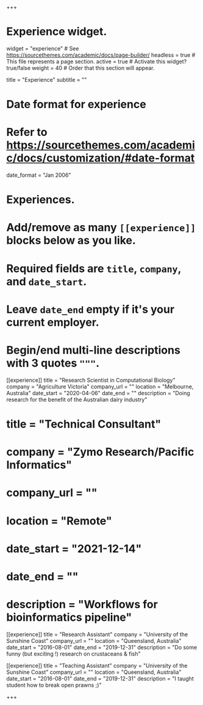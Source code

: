 +++
# Experience widget.
widget = "experience"  # See https://sourcethemes.com/academic/docs/page-builder/
headless = true  # This file represents a page section.
active = true  # Activate this widget? true/false
weight = 40  # Order that this section will appear.

title = "Experience"
subtitle = ""

# Date format for experience
#   Refer to https://sourcethemes.com/academic/docs/customization/#date-format
date_format = "Jan 2006"

# Experiences.
#   Add/remove as many `[[experience]]` blocks below as you like.
#   Required fields are `title`, `company`, and `date_start`.
#   Leave `date_end` empty if it's your current employer.
#   Begin/end multi-line descriptions with 3 quotes `"""`.
[[experience]]
  title = "Research Scientist in Computational Biology"
  company = "Agriculture Victoria"
  company_url = ""
  location = "Melbourne, Australia"
  date_start = "2020-04-06"
  date_end = ""
  description = "Doing research for the benefit of the Australian dairy industry"

#  title = "Technical Consultant"
#  company = "Zymo Research/Pacific Informatics"
#  company_url = ""
#  location = "Remote"
#  date_start = "2021-12-14"
#  date_end = ""
#  description = "Workflows for bioinformatics pipeline"

[[experience]]
  title = "Research Assistant"
  company = "University of the Sunshine Coast"
  company_url = ""
  location = "Queensland, Australia"
  date_start = "2016-08-01"
  date_end = "2019-12-31"
  description = "Do some funny (but exciting !) research on crustaceans & fish"

[[experience]]
  title = "Teaching Assistant"
  company = "University of the Sunshine Coast"
  company_url = ""
  location = "Queensland, Australia"
  date_start = "2016-08-01"
  date_end = "2019-12-31"
  description = "I taught student how to break open prawns ;)"

+++
